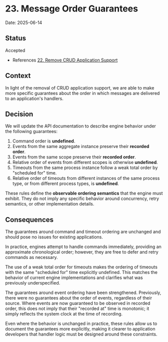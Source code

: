 # 23. Message Order Guarantees

Date: 2025-06-14

## Status

Accepted

- References [22. Remove CRUD Application Support](0022-remove-crud-application-support.md)

## Context

In light of the removal of CRUD application support, we are able to make more
specific guarantees about the order in which messages are delivered to an application's handlers.

## Decision

We will update the API documentation to describe engine behavior under the
following guarantees:

1. Command order is **undefined**.
2. Events from the same aggregate instance preserve their **recorded order**.
3. Events from the same scope preserve their **recorded order**.
4. Relative order of events from different scopes is otherwise **undefined**.
5. Timeouts from the same process instance follow a weak total order by
   "scheduled for" time.
6. Relative order of timeouts from different instances of the same process type,
   or from different process types, is **undefined**.

These rules define the **observable ordering semantics** that the engine must
exhibit. They do not imply any specific behavior around concurrency, retry
semantics, or other implementation details.

## Consequences

The guarantees around command and timeout ordering are unchanged and should pose
no issues for existing applications.

In practice, engines attempt to handle commands immediately, providing an
approximate chronological order; however, they are free to defer and retry
commands as necessary.

The use of a weak total order for timeouts makes the ordering of timeouts with
the same "scheduled for" time explicitly undefined. This matches the behavior of
current engine implementations and clarifies what was previously underspecified.

The guarantees around event ordering have been strengthened. Previously, there
were no guarantees about the order of events, regardless of their source. Where
events are now guaranteed to be observed in recorded order, this does not imply
that their "recorded at" time is monotonic; it simply reflects the system clock
at the time of recording.

Even where the behavior is unchanged in practice, these rules allow us to
document the guarantees more explicitly, making it clearer to application
developers that handler logic must be designed around these constraints.
